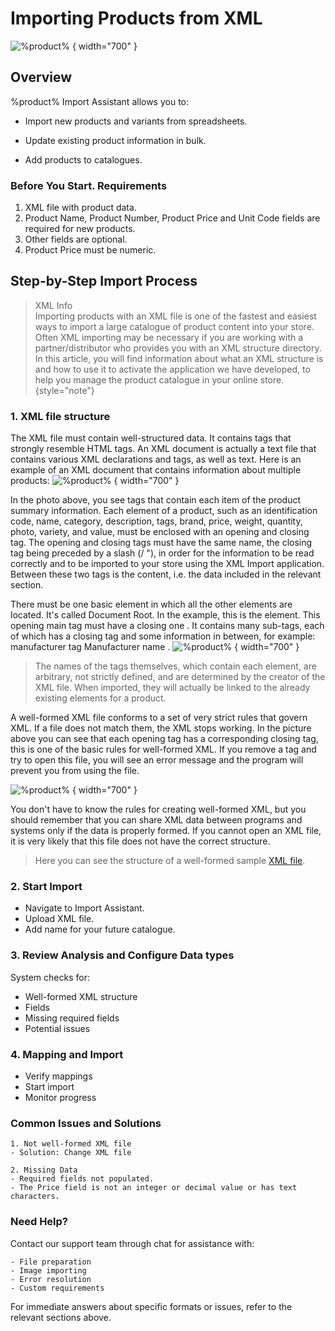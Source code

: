 # Importing Products from XML

![%product%](create-xml.png) { width="700" }

## Overview
%product% Import Assistant  allows you to:

- Import new products and variants from spreadsheets.

- Update existing product information in bulk.

- Add products to catalogues.

### Before You Start. Requirements
1. XML file with product data.
2. Product Name, Product Number, Product Price and Unit Code fields are required for new products.
3. Other fields are optional.
4. Product Price must be numeric.

## Step-by-Step Import Process
> XML Info  
> Importing products with an XML file is one of the fastest and easiest ways to import a large catalogue of product content into your store. Often XML importing may be necessary if you are working with a partner/distributor who provides you with an XML structure directory. In this article, you will find information about what an XML structure is and how to use it to activate the application we have developed, to help you manage the product catalogue in your online store.
{style="note"}
### 1. XML file structure

The XML file must contain well-structured data. It contains tags that strongly resemble HTML tags. An XML document is actually a text file that contains various XML declarations and tags, as well as text. Here is an example of an XML document that contains information about multiple products:
![%product%](xml-1.png) { width="700" }

In the photo above, you see tags that contain each item of the product summary information. Each element of a product, such as an identification code, name, category, description, tags, brand, price, weight, quantity, photo, variety, and value, must be enclosed with an opening and closing tag. The opening and closing tags must have the same name, the closing tag being preceded by a slash (/ "), in order for the information to be read correctly and to be imported to your store using the XML Import application. Between these two tags is the content, i.e. the data included in the relevant section.

There must be one basic element in which all the other elements are located. It's called Document Root. In the example, this is the <products> element. This opening main tag must have a closing one </products>. It contains many sub-tags, each of which has a closing tag and some information in between, for example: manufacturer tag <manufacturer> Manufacturer name </manufacturer>.
![%product%](xml-2.png) { width="700" }

> 
> The names of the tags themselves, which contain each element, are arbitrary, not strictly defined, and are determined by the creator of the XML file. When imported, they will actually be linked to the already existing elements for a product.

A well-formed XML file conforms to a set of very strict rules that govern XML. If a file does not match them, the XML stops working. In the picture above you can see that each opening tag has a corresponding closing tag, this is one of the basic rules for well-formed XML. If you remove a tag and try to open this file, you will see an error message and the program will prevent you from using the file.

![%product%](xml-3.png) { width="700" }

You don't have to know the rules for creating well-formed XML, but you should remember that you can share XML data between programs and systems only if the data is properly formed. If you cannot open an XML file, it is very likely that this file does not have the correct structure.

>
> Here you can see the structure of a well-formed sample [XML file](https://raw.githubusercontent.com/iEDI-hnet/FastSeriesDoc/main/Writerside/images/xml-structure.xml).
### 2. Start Import
   - Navigate to Import Assistant.
   - Upload XML file.
   - Add name for your future catalogue.

### 3. Review Analysis and Configure Data types
   System checks for:
   - Well-formed XML structure
   - Fields
   - Missing required fields
   - Potential issues

### 4. Mapping and Import
   - Verify mappings
   - Start import
   - Monitor progress

### Common Issues and Solutions
    1. Not well-formed XML file
    - Solution: Change XML file

    2. Missing Data
    - Required fields not populated.
    - The Price field is not an integer or decimal value or has text characters.

### Need Help?
Contact our support team through chat for assistance with:

    - File preparation
    - Image importing
    - Error resolution
    - Custom requirements

For immediate answers about specific formats or issues, refer to the relevant sections above.
